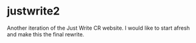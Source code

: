 # justwrite2
Another iteration of the Just Write CR website. I would like to start afresh and make this the final rewrite. 

